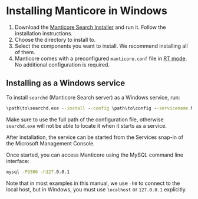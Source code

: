 # Installing Manticore in Windows

1. Download the [Manticore Search Installer](https://repo.manticoresearch.com/repository/manticoresearch_windows/release/x64/manticore-6.0.4-230314-1a3a4ea82-x64.exe) and run it. Follow the installation instructions.
2. Choose the directory to install to.
3. Select the components you want to install. We recommend installing all of them.
4. Manticore comes with a preconfigured `manticore.conf` file in [RT mode](../Read_this_first.md#Real-time-mode-vs-plain-mode). No additional configuration is required.

## Installing as a Windows service

To install `searchd` (Manticore Search server) as a Windows service, run:

```bat
\path\to\searchd.exe --install --config \path\to\config --servicename Manticore
```

Make sure to use the full path of the configuration file, otherwise `searchd.exe`  will not be able to locate it when it starts as a service.

After installation, the service can be started from the Services snap-in of the Microsoft Management Console.

Once started, you can access Manticore using the MySQL command line interface:

```bat
mysql -P9306 -h127.0.0.1
```

Note that in most examples in this manual, we use `-h0` to connect to the local host, but in Windows, you must use `localhost` or `127.0.0.1` explicitly.

<!-- proofread -->
